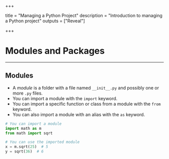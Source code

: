 +++

title = "Managing a Python Project"
description = "Introduction to managing a Python project"
outputs = ["Reveal"]

+++

# Modules and Packages

---

## Modules

- A _module_ is a folder with a file named `__init__.py` and possibly one or more `.py` files.
- You can import a module with the `import` keyword.
- You can import a specific function or class from a module with the `from` keyword.
- You can also import a module with an alias with the `as` keyword.

```python
# You can import a module
import math as m
from math import sqrt

# You can use the imported module
x = m.sqrt(25)  # 5
y = sqrt(36)  # 6
```
